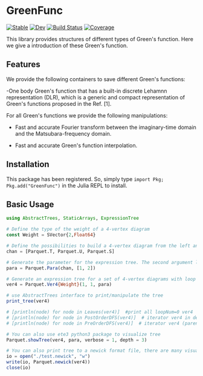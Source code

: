 # GreenFunc

[![Stable](https://img.shields.io/badge/docs-stable-blue.svg)](https://numericalEFT.github.io/GreenFunc.jl/stable)
[![Dev](https://img.shields.io/badge/docs-dev-blue.svg)](https://numericalEFT.github.io/GreenFunc.jl/dev)
[![Build Status](https://github.com/numericalEFT/GreenFunc.jl/actions/workflows/CI.yml/badge.svg?branch=master)](https://github.com/numericalEFT/GreenFunc.jl/actions/workflows/CI.yml?query=branch%3Amaster)
[![Coverage](https://codecov.io/gh/numericalEFT/GreenFunc.jl/branch/master/graph/badge.svg)](https://codecov.io/gh/numericalEFT/GreenFunc.jl)

This library provides structures of different types of Green's function. Here we give a introduction of these Green's function.
## Features

We provide the following containers to save different Green's functions:

 -One body Green's function that has a built-in discrete Lehamnn representation (DLR),  which is a generic and  compact representation of Green's functions proposed in the Ref. [1]. 

For all Green's functions we provide the following manipulations:

- Fast and accurate Fourier transform between the imaginary-time domain and the Matsubara-frequency domain.

- Fast and accurate Green's function interpolation.

## Installation
This package has been registered. So, simply type `import Pkg; Pkg.add("GreenFunc")` in the Julia REPL to install.

## Basic Usage

```julia
using AbstractTrees, StaticArrays, ExpressionTree

# Define the type of the weight of a 4-vertex diagram
const Weight = SVector{2,Float64} 

# Define the possibilities to build a 4-vertex diagram from the left and right 4-vertex subdiagrams.
chan = [Parquet.T, Parquet.U, Parquet.S] 

# Generate the parameter for the expression tree. The second argument lists the possible number of imaginary-time variables in the bare 4-vertex (namely, the bare interaction of your model). For example, the instaneous Coulomb interaction only has one time variable, while the retared effective interaction has two time variables.
para = Parquet.Para(chan, [1, 2]) 

# Generate an expression tree for a set of 4-vertex diagrams with loop order 1, initial imaginary-time index 1, and the parameter set para.
ver4 = Parquet.Ver4{Weight}(1, 1, para) 

# use AbstractTrees interface to print/manipulate the tree
print_tree(ver4)

# [println(node) for node in Leaves(ver4)]  #print all loopNum=0 ver4
# [println(node) for node in PostOrderDFS(ver4)]  # iterator ver4 in depth-first search (children before parents)
# [println(node) for node in PreOrderDFS(ver4)]  # iterator ver4 (parents before children)

# You can also use ete3 python3 package to visualize tree
Parquet.showTree(ver4, para, verbose = 1, depth = 3)

# You can also print tree to a newick format file, there are many visualization software for the newick format
io = open("./test.newick", "w")
write(io, Parquet.newick(ver4))
close(io)
```

